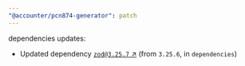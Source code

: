 ```yaml
---
"@accounter/pcn874-generator": patch
---
```

dependencies updates:
  - Updated dependency [`zod@3.25.7` ↗︎](https://www.npmjs.com/package/zod/v/3.25.7) (from `3.25.6`, in `dependencies`)
